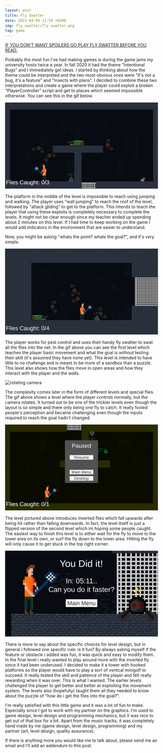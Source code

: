 ```yaml
---
layout: post
title: Fly Swatter
date: 2021-04-09 11:59 +0200
img: fly_swatter/fly_swatter.png
tag: game
---
```


[IF YOU DON'T WANT SPOILERS GO PLAY FLY SWATTER BEFORE YOU READ.](https://kimcodekill.itch.io/fly-swatter)

Probably the most fun I've had making games is during the game jams my university hosts twice a year. In fall 2020 it had the theme "Intentional Bugs" and I immediately got ideas. I started by thinking about how the theme could be interpreted and the two most obvious ones were "It's not a bug, it's a feature" and "Insects with plans". I decided to combine these two interpretations and create a game where the player could exploit a broken "PlayerController" script and get to places which seemed impossible otherwise. You can see this in the gif below.

![exploiting movement](../assets/img/fly_swatter/fs_movement.gif)

The platform in the middle of the level is impossible to reach using jumping and walking. The player uses "wall jumping" to reach the roof of the level, followed by "attack gliding" to get to the platform. This intends to teach the player that using these exploits is completely necessary to complete the levels. It might not be clear enough since my teacher ended up spending about 2 minutes on this level. If I had time to keep working on the game I would add indicators in the environment that are easier to understand. 

Now, you might be asking "whats the point? whats the goal?", and it's very simple.

![completing level](../assets/img/fly_swatter/fs_goal.gif)

The player works for pest control and uses their handy fly swatter to swat all the flies into the net. In the gif above you can see the first level which teaches the player basic movement and what the goal is without testing their skill (it's assumed they have none yet). This level is intended to have little to no challenge and is meant to be more of a sandbox than a puzzle. This level also shows how the flies move in open areas and how they interact with the player and the walls.

![rotating camera](../assets/img/fly_swatter/fs_rotating_camera.gif)

The complexity comes later in the form of different levels and special flies. The gif above shows a level where the player controls normally, but the camera rotates. It turned out to be one of the trickier levels even though the layout is so simple and there only being one fly to catch. It really fooled people's perception and became challenging even though the inputs required to reach the goal hadn't changed.

![upside down](../assets/img/fly_swatter/fs_upside_down.gif)

The level pictured above introduces inverted flies which fall upwards after being hit rather than falling downwards. In fact, the level itself is just a flipped version of the second level which im hoping some people caught. The easiest way to finish this level is to either wait for the fly to move to the lower area on its own, or surf the fly down to the lower area. Hitting the fly will only cause it to get stuck in the top right corner.

![end screen](../assets/img/fly_swatter/fs_end_screen.gif)

There is more to say about the specific choices for level design, but in general i followed one specific rule: is it fun? By always asking myself if the feature or obstacle i added was fun, it was quick and easy to modify them. In the final level i really wanted to play around more with the inverted fly since it had been underused. I decided to make it a tower with hooked platforms so the player would have to play a sort of vertical minigolf to succeed. It really tested the skill and patience of the player and felt really rewarding when it was over. This is what I wanted. The earlier levels challenged the player to get better and better at exploiting the movement system. The levels also (hopefully) taught them all they needed to know about the puzzle of "how do i get the flies into the goal?". 

I'm really satisfied with this little game and it was a lot of fun to make. Especially since I got to work with my partner on the graphics. I'm used to game design, level design and programming mechanics, but it was nice to get out of that box for a bit. Apart from the music tracks, it was completely hand made by me (game design, level design, programming) and my partner (art, level design, quality assurance).

If there is anything more you would like me to talk about, please send me an email and I'll add an addendum to this post.
